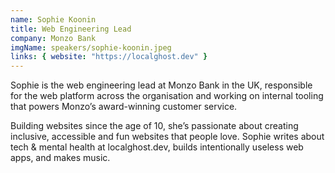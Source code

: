 ```yaml
---
name: Sophie Koonin
title: Web Engineering Lead
company: Monzo Bank
imgName: speakers/sophie-koonin.jpeg
links: { website: "https://localghost.dev" }
---
```


Sophie is the web engineering lead at Monzo Bank in the UK, responsible for the web platform across the organisation and working on internal tooling that powers Monzo’s award-winning customer service.

Building websites since the age of 10, she’s passionate about creating inclusive, accessible and fun websites that people love. Sophie writes about tech & mental health at localghost.dev, builds intentionally useless web apps, and makes music.
